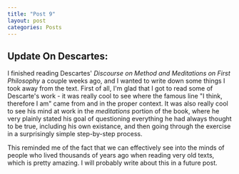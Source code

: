 ```yaml
---
title: "Post 9"
layout: post
categories: Posts
---
```


## Update On Descartes:

I finished reading Descartes' *Discourse on Method and Meditations on First Philosophy* a couple weeks ago, and I wanted to write down some things I took away from the text. First of all, I'm glad that I got to read some of Descarte's work - it was really cool to see where the famous line "I think, therefore I am" came from and in the proper context. It was also really cool to see his mind at work in the *meditations* portion of the book, where he very plainly stated his goal of questioning everything he had always thought to be true, including his own existance, and then going through the exercise in a surprisingly simple step-by-step process.

This reminded me of the fact that we can effectively see into the minds of people who lived thousands of years ago when reading very old texts, which is pretty amazing. I will probably write about this in a future post.




